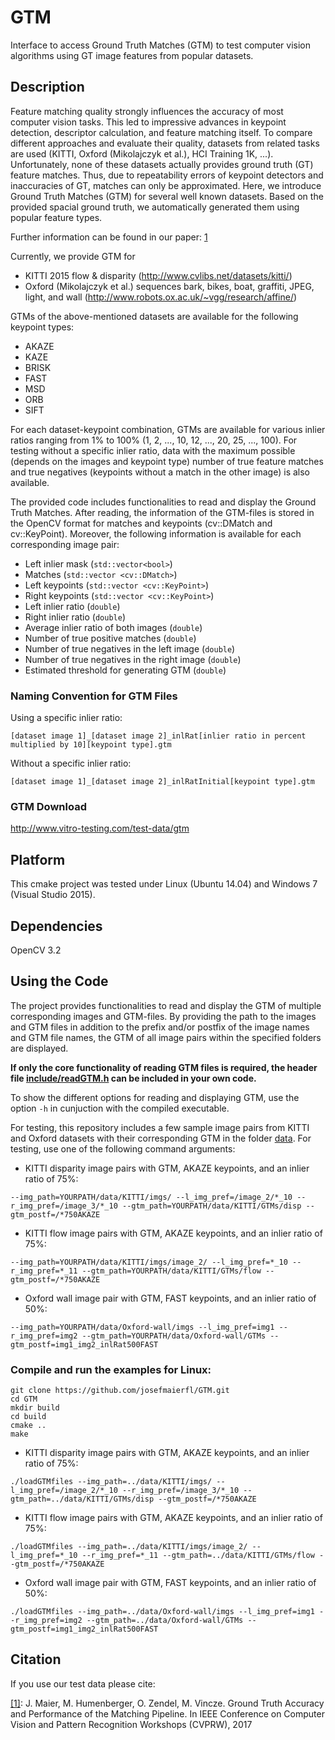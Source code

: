 # GTM
Interface to access Ground Truth Matches (GTM) to test computer vision algorithms using GT image features from popular datasets.

## Description
Feature matching quality strongly influences the accuracy of most computer vision tasks. This led to impressive advances in keypoint detection, descriptor calculation, and feature matching itself. To compare different approaches and evaluate their quality, datasets from related tasks are used (KITTI, Oxford (Mikolajczyk et al.), HCI Training 1K, ...). Unfortunately, none of these datasets actually provides ground truth (GT) feature matches. Thus, due to repeatability errors of keypoint detectors and inaccuracies of GT, matches can only be approximated. Here, we introduce Ground Truth Matches (GTM) for several well known datasets. Based on the provided spacial ground truth, we automatically generated them using popular feature types. 

Further information can be found in our paper: [1](https://github.com/josefmaierfl/GTM/blob/master/README.md#citation)

Currently, we provide GTM for 
* KITTI 2015 flow & disparity (http://www.cvlibs.net/datasets/kitti/)
* Oxford (Mikolajczyk et al.) sequences bark, bikes, boat, graffiti, JPEG, light, and wall (http://www.robots.ox.ac.uk/~vgg/research/affine/)

GTMs of the above-mentioned datasets are available for the following keypoint types:
* AKAZE
* KAZE
* BRISK
* FAST
* MSD
* ORB
* SIFT

For each dataset-keypoint combination, GTMs are available for various inlier ratios ranging from 1% to 100% (1, 2, ..., 10, 12, ..., 20, 25, ..., 100). For testing without a specific inlier ratio, data with the maximum possible (depends on the images and keypoint type) number of true feature matches and true negatives (keypoints without a match in the other image) is also available.

The provided code includes functionalities to read and display the Ground Truth Matches. After reading, the information of the GTM-files is stored in the OpenCV format for matches and keypoints (cv::DMatch and cv::KeyPoint). Moreover, the following information is available for each corresponding image pair:
* Left inlier mask (`std::vector<bool>`)
* Matches (`std::vector <cv::DMatch>`)
* Left keypoints (`std::vector <cv::KeyPoint>`)
* Right keypoints (`std::vector <cv::KeyPoint>`)
* Left inlier ratio (`double`)
* Right inlier ratio (`double`)
* Average inlier ratio of both images (`double`)
* Number of true positive matches (`double`)
* Number of true negatives in the left image (`double`)
* Number of true negatives in the right image (`double`)
* Estimated threshold for generating GTM (`double`)

### Naming Convention for GTM Files
Using a specific inlier ratio:
```
[dataset image 1]_[dataset image 2]_inlRat[inlier ratio in percent multiplied by 10][keypoint type].gtm
```
Without a specific inlier ratio: 
```
[dataset image 1]_[dataset image 2]_inlRatInitial[keypoint type].gtm
```
### GTM Download
http://www.vitro-testing.com/test-data/gtm

## Platform
This cmake project was tested under Linux (Ubuntu 14.04) and Windows 7 (Visual Studio 2015).

## Dependencies
OpenCV 3.2

## Using the Code
The project provides functionalities to read and display the GTM of multiple corresponding images and GTM-files. By providing the path to the images and GTM files in addition to the prefix and/or postfix of the image names and GTM file names, the GTM of all image pairs within the specified folders are displayed.

**If only the core functionality of reading GTM files is required, the header file [include/readGTM.h](include/readGTM.h) can be included in your own code.**

To show the different options for reading and displaying GTM, use the option `-h` in cunjuction with the compiled executable.

For testing, this repository includes a few sample image pairs from KITTI and Oxford datasets with their corresponding GTM in the folder [data](data). For testing, use one of the following command arguments:
* KITTI disparity image pairs with GTM, AKAZE keypoints, and an inlier ratio of 75%:  
```
--img_path=YOURPATH/data/KITTI/imgs/ --l_img_pref=/image_2/*_10 --r_img_pref=/image_3/*_10 --gtm_path=YOURPATH/data/KITTI/GTMs/disp --gtm_postf=/*750AKAZE
```
* KITTI flow image pairs with GTM, AKAZE keypoints, and an inlier ratio of 75%:
```
--img_path=YOURPATH/data/KITTI/imgs/image_2/ --l_img_pref=*_10 --r_img_pref=*_11 --gtm_path=YOURPATH/data/KITTI/GTMs/flow --gtm_postf=/*750AKAZE
```
* Oxford wall image pair with GTM, FAST keypoints, and an inlier ratio of 50%:  
```
--img_path=YOURPATH/data/Oxford-wall/imgs --l_img_pref=img1 --r_img_pref=img2 --gtm_path=YOURPATH/data/Oxford-wall/GTMs --gtm_postf=img1_img2_inlRat500FAST
```

### Compile and run the examples for Linux:
```
git clone https://github.com/josefmaierfl/GTM.git
cd GTM
mkdir build
cd build
cmake ..
make
```
* KITTI disparity image pairs with GTM, AKAZE keypoints, and an inlier ratio of 75%:
```
./loadGTMfiles --img_path=../data/KITTI/imgs/ --l_img_pref=/image_2/*_10 --r_img_pref=/image_3/*_10 --gtm_path=../data/KITTI/GTMs/disp --gtm_postf=/*750AKAZE

```
* KITTI flow image pairs with GTM, AKAZE keypoints, and an inlier ratio of 75%:
```
./loadGTMfiles --img_path=../data/KITTI/imgs/image_2/ --l_img_pref=*_10 --r_img_pref=*_11 --gtm_path=../data/KITTI/GTMs/flow --gtm_postf=/*750AKAZE

```
* Oxford wall image pair with GTM, FAST keypoints, and an inlier ratio of 50%:
```
./loadGTMfiles --img_path=../data/Oxford-wall/imgs --l_img_pref=img1 --r_img_pref=img2 --gtm_path=../data/Oxford-wall/GTMs --gtm_postf=img1_img2_inlRat500FAST

```

## Citation
If you use our test data please cite: 

[[1]](http://openaccess.thecvf.com/content_cvpr_2017_workshops/w10/papers/Maier_Ground_Truth_Accuracy_CVPR_2017_paper.pdf): J. Maier, M. Humenberger, O. Zendel, M. Vincze. Ground Truth Accuracy and Performance of the Matching Pipeline. In IEEE Conference on Computer Vision and Pattern Recognition Workshops (CVPRW), 2017
